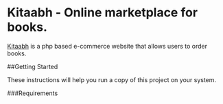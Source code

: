 # Kitaabh - Online marketplace for books.

[Kitaabh](https://kitaabh.com/) is a php based e-commerce website that allows users to order books. 

##Getting Started

These instructions will help you run a copy of this project on your system.

###Requirements

